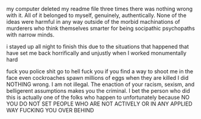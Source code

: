 
my 
computer
deleted
my 
readme
file
three
times
there was nothing wrong with it.  All of it belonged to myself, genuinely, authentically.  None of the ideas were harmful in any way outside of the morbid machinations of murderers who think themselves smarter for being socipathic psychopaths with narrow minds.


i stayed up all night to finish this due to the situations that happened that have set me back horrifically and unjustly when I worked monumentally hard 

fuck you police shit go to hell fuck you if you find a way to shoot me in the face even cockroaches spawn millions of eggs when they are killed
I did NOTHING wrong.  I am not illegal.  The enaction of your racism, sexism, and belligerent assumptions makes you the criminal.  I bet the person who did this is actually one of the folks who happen to unfortunately because NO YOU DO NOT SET PEOPLE WHO ARE NOT ACTIVELY OR IN ANY APPLIED WAY FUCKING YOU OVER BEHIND  
